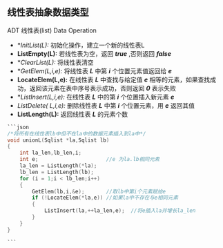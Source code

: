 ## 线性表抽象数据类型
ADT 线性表(list)
Data
Operation

- **InitList(*L):**  初始化操作，建立一个新的线性表L		
- **ListEmpty(L):** 若线性表为空，返回 ***true*** ,否则返回 ***false***
- **ClearList(*L):** 将线性表清空
- **GetElem(L,i,*e):** 将线性表 ***L*** 中第 ***i*** 个位置元素值返回给 ***e***
- **LocateElem(L,e):** 在线性表 ***L*** 中查找与给定值 ***e*** 相等的元素，如果查找成功，返回该元素在表中序号表示成功，否则返回 ***0*** 表示失败
- **ListInsert(*L,i,e):** 在线性表 ***L*** 中的第 ***i*** 个位置插入新元素 ***e***
- **ListDelete(* L,i,*e):** 删除线性表 ***L*** 中第 ***i*** 个位置元素，用 ***e*** 返回其值
- **ListLength(L):** 返回线性表 ***L*** 的元素个数

~~~c
```json
/*将所有在线性表lb中但不在la中的数据元素插入到la中*/
void unionL(Sqlist *la,Sqlist lb)
{
	int la_len,lb_len,i;
	int e;						//e 为la.lb相同元素
	la_len = ListLength(*la);	
	lb_len = ListLength(lb);
	for (i = 1;i < lb_len;i++)
	{
		GetElem(lb,i,&e);		//取lb中第i个元素赋给e
		if (!LocateElem(*la,e))	//如果la中不存在与e相同元素
		{
			ListInsert(la,++la_len,e);	//将e插入la并增长la_len
		}
	}
}

```
~~~

